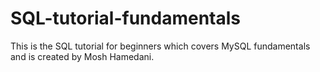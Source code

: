 # SQL-tutorial-fundamentals
This is the SQL tutorial for beginners which covers MySQL fundamentals and is created by Mosh Hamedani.
